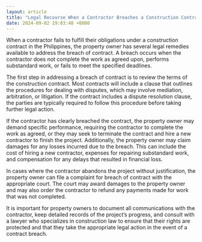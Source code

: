 ```yaml
---
layout: article
title: "Legal Recourse When a Contractor Breaches a Construction Contract"
date: 2024-09-02 19:03:48 +0800
---
```


<p>When a contractor fails to fulfill their obligations under a construction contract in the Philippines, the property owner has several legal remedies available to address the breach of contract. A breach occurs when the contractor does not complete the work as agreed upon, performs substandard work, or fails to meet the specified deadlines.</p><p>The first step in addressing a breach of contract is to review the terms of the construction contract. Most contracts will include a clause that outlines the procedures for dealing with disputes, which may involve mediation, arbitration, or litigation. If the contract includes a dispute resolution clause, the parties are typically required to follow this procedure before taking further legal action.</p><p>If the contractor has clearly breached the contract, the property owner may demand specific performance, requiring the contractor to complete the work as agreed, or they may seek to terminate the contract and hire a new contractor to finish the project. Additionally, the property owner may claim damages for any losses incurred due to the breach. This can include the cost of hiring a new contractor, expenses for repairing substandard work, and compensation for any delays that resulted in financial loss.</p><p>In cases where the contractor abandons the project without justification, the property owner can file a complaint for breach of contract with the appropriate court. The court may award damages to the property owner and may also order the contractor to refund any payments made for work that was not completed.</p><p>It is important for property owners to document all communications with the contractor, keep detailed records of the project’s progress, and consult with a lawyer who specializes in construction law to ensure that their rights are protected and that they take the appropriate legal action in the event of a contract breach.</p>